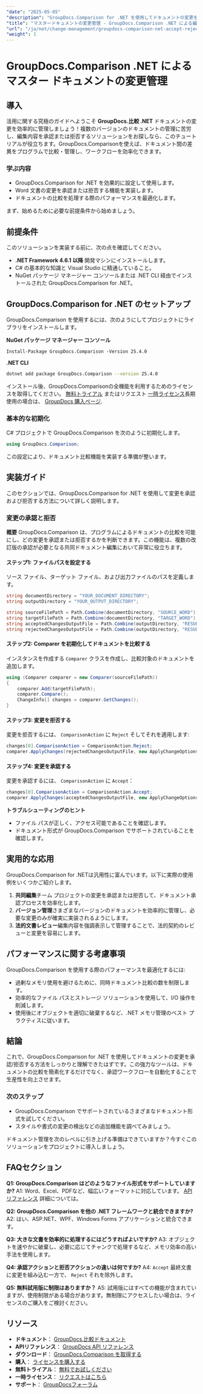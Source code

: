 ```yaml
---
"date": "2025-05-05"
"description": "GroupDocs.Comparison for .NET を使用してドキュメントの変更を管理する方法を学びます。Word 文書の編集内容をプログラムで比較、承認、または拒否することで、ワークフローを効率化します。"
"title": "マスタードキュメントの変更管理 - GroupDocs.Comparison .NET による編集の承認と拒否"
"url": "/ja/net/change-management/groupdocs-comparison-net-accept-reject-changes/"
"weight": 1
---
```


# GroupDocs.Comparison .NET によるマスター ドキュメントの変更管理

## 導入

活用に関する究極のガイドへようこそ **GroupDocs.比較 .NET** ドキュメントの変更を効率的に管理しましょう！複数のバージョンのドキュメントの管理に苦労し、編集内容を承認または拒否するソリューションをお探しなら、このチュートリアルが役立ちます。GroupDocs.Comparisonを使えば、ドキュメント間の差異をプログラムで比較・管理し、ワークフローを効率化できます。

### 学ぶ内容
- GroupDocs.Comparison for .NET を効果的に設定して使用します。
- Word 文書の変更を承認または拒否する機能を実装します。
- ドキュメントの比較を処理する際のパフォーマンスを最適化します。

まず、始めるために必要な前提条件から始めましょう。

## 前提条件
このソリューションを実装する前に、次の点を確認してください。

- **.NET Framework 4.6.1 以降** 開発マシンにインストールします。
- C# の基本的な知識と Visual Studio に精通していること。
- NuGet パッケージ マネージャー コンソールまたは .NET CLI 経由でインストールされた GroupDocs.Comparison for .NET。

## GroupDocs.Comparison for .NET のセットアップ

GroupDocs.Comparison を使用するには、次のようにしてプロジェクトにライブラリをインストールします。

**NuGet パッケージ マネージャー コンソール**
```
Install-Package GroupDocs.Comparison -Version 25.4.0
```

**\.NET CLI**
```bash
dotnet add package GroupDocs.Comparison --version 25.4.0
```

インストール後、GroupDocs.Comparisonの全機能を利用するためのライセンスを取得してください。 [無料トライアル](https://releases.groupdocs.com/comparison/net/) またはリクエスト [一時ライセンス](https://purchase.groupdocs.com/temporary-license/)長期使用の場合は、 [GroupDocs 購入ページ](https://purchase。groupdocs.com/buy).

### 基本的な初期化

C# プロジェクトで GroupDocs.Comparison を次のように初期化します。

```csharp
using GroupDocs.Comparison;
```

この設定により、ドキュメント比較機能を実装する準備が整います。

## 実装ガイド
このセクションでは、GroupDocs.Comparison for .NET を使用して変更を承認および拒否する方法について詳しく説明します。

### 変更の承認と拒否

**概要**
GroupDocs.Comparison は、プログラムによるドキュメントの比較を可能にし、どの変更を承認または拒否するかを判断できます。この機能は、複数の改訂版の承認が必要となる共同ドキュメント編集において非常に役立ちます。

#### ステップ1: ファイルパスを設定する
ソース ファイル、ターゲット ファイル、および出力ファイルのパスを定義します。

```csharp
string documentDirectory = "YOUR_DOCUMENT_DIRECTORY";
string outputDirectory = "YOUR_OUTPUT_DIRECTORY";

string sourceFilePath = Path.Combine(documentDirectory, "SOURCE_WORD");
string targetFilePath = Path.Combine(documentDirectory, "TARGET_WORD");
string acceptedChangesOutputFile = Path.Combine(outputDirectory, "RESULT_WITH_ACCEPTED_CHANGE_WORD");
string rejectedChangesOutputFile = Path.Combine(outputDirectory, "RESULT_WITH_REJECTED_CHANGE_WORD");
```

#### ステップ2: Comparer を初期化してドキュメントを比較する
インスタンスを作成する `Comparer` クラスを作成し、比較対象のドキュメントを追加します。

```csharp
using (Comparer comparer = new Comparer(sourceFilePath))
{
    comparer.Add(targetFilePath);
    comparer.Compare();
    ChangeInfo[] changes = comparer.GetChanges();
}
```

#### ステップ3: 変更を拒否する
変更を拒否するには、 `ComparisonAction` に `Reject` そしてそれを適用します:

```csharp
changes[0].ComparisonAction = ComparisonAction.Reject;
comparer.ApplyChanges(rejectedChangesOutputFile, new ApplyChangeOptions { Changes = changes, SaveOriginalState = true });
```

#### ステップ4: 変更を承認する
変更を承認するには、 `ComparisonAction` に `Accept`：

```csharp
changes[0].ComparisonAction = ComparisonAction.Accept;
comparer.ApplyChanges(acceptedChangesOutputFile, new ApplyChangeOptions { Changes = changes });
```

**トラブルシューティングのヒント**
- ファイル パスが正しく、アクセス可能であることを確認します。
- ドキュメント形式が GroupDocs.Comparison でサポートされていることを確認します。

## 実用的な応用
GroupDocs.Comparison for .NETは汎用性に富んでいます。以下に実際の使用例をいくつかご紹介します。

1. **共同編集**チーム プロジェクトの変更を承認または拒否して、ドキュメント承認プロセスを効率化します。
2. **バージョン管理**さまざまなバージョンのドキュメントを効率的に管理し、必要な変更のみが確実に実装されるようにします。
3. **法的文書レビュー**編集内容を強調表示して管理することで、法的契約のレビューと変更を容易にします。

## パフォーマンスに関する考慮事項
GroupDocs.Comparison を使用する際のパフォーマンスを最適化するには:
- 過剰なメモリ使用を避けるために、同時ドキュメント比較の数を制限します。
- 効率的なファイル パスとストレージ ソリューションを使用して、I/O 操作を削減します。
- 使用後にオブジェクトを適切に破棄するなど、.NET メモリ管理のベスト プラクティスに従います。

## 結論
これで、GroupDocs.Comparison for .NET を使用してドキュメントの変更を承認/拒否する方法をしっかりと理解できたはずです。この強力なツールは、ドキュメントの比較を簡素化するだけでなく、承認ワークフローを自動化することで生産性を向上させます。

### 次のステップ
- GroupDocs.Comparison でサポートされているさまざまなドキュメント形式を試してください。
- スタイルや書式の変更の検出などの追加機能を調べてみましょう。

ドキュメント管理を次のレベルに引き上げる準備はできていますか？今すぐこのソリューションをプロジェクトに導入しましょう。

## FAQセクション
**Q1: GroupDocs.Comparison はどのようなファイル形式をサポートしていますか?**
A1: Word、Excel、PDFなど、幅広いフォーマットに対応しています。 [APIリファレンス](https://reference.groupdocs.com/comparison/net/) 詳細については。

**Q2: GroupDocs.Comparison を他の .NET フレームワークと統合できますか?**
A2: はい、ASP.NET、WPF、Windows Forms アプリケーションと統合できます。

**Q3: 大きな文書を効率的に処理するにはどうすればよいですか?**
A3: オブジェクトを速やかに破棄し、必要に応じてチャンクで処理するなど、メモリ効率の高い手法を使用します。

**Q4: 承認アクションと拒否アクションの違いは何ですか?**
A4: `Accept` 最終文書に変更を組み込む一方で、 `Reject` それを除外します。

**Q5: 無料試用版に制限はありますか？**
A5: 試用版にはすべての機能が含まれていますが、使用制限がある場合があります。無制限にアクセスしたい場合は、ライセンスのご購入をご検討ください。

## リソース
- **ドキュメント**： [GroupDocs.比較ドキュメント](https://docs.groupdocs.com/comparison/net/)
- **APIリファレンス**： [GroupDocs API リファレンス](https://reference.groupdocs.com/comparison/net/)
- **ダウンロード**： [GroupDocs.Comparison を取得する](https://releases.groupdocs.com/comparison/net/)
- **購入**： [ライセンスを購入する](https://purchase.groupdocs.com/buy)
- **無料トライアル**： [無料でお試しください](https://releases.groupdocs.com/comparison/net/)
- **一時ライセンス**： [リクエストはこちら](https://purchase.groupdocs.com/temporary-license/)
- **サポート**： [GroupDocsフォーラム](https://forum.groupdocs.com/c/comparison/)